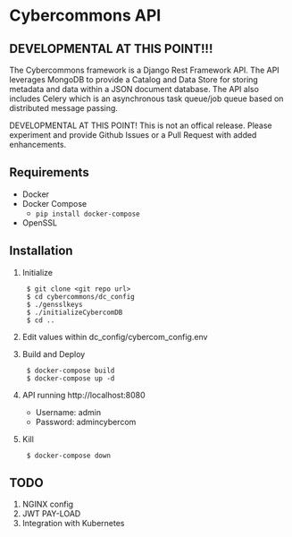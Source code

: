 Cybercommons API 
=======

## DEVELOPMENTAL AT THIS POINT!!!


The Cybercommons framework is a Django Rest Framework API. The API leverages MongoDB to provide a Catalog and Data Store for storing metadata and data within a JSON document database. The API also includes Celery which is an asynchronous task queue/job queue based on distributed message passing.

DEVELOPMENTAL AT THIS POINT! This is not an offical release. Please experiment and provide Github Issues or a  Pull Request with added enhancements. 


## Requirements

* Docker
* Docker Compose
    * `pip install docker-compose`
* OpenSSL

## Installation

1. Initialize

        $ git clone <git repo url>
        $ cd cybercommons/dc_config
        $ ./gensslkeys
        $ ./initializeCybercomDB
        $ cd ..

2. Edit values within dc_config/cybercom_config.env
3. Build and Deploy

        $ docker-compose build
        $ docker-compose up -d 

4. API running http://localhost:8080
    * Username: admin
    * Password: admincybercom

5. Kill

        $ docker-compose down

## TODO

1. NGINX config 
1. JWT PAY-LOAD
1. Integration with Kubernetes
